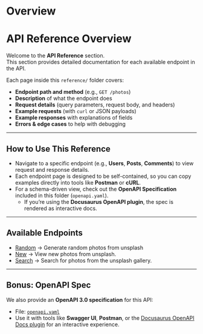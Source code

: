 # Overview

# API Reference Overview

Welcome to the **API Reference** section.  
This section provides detailed documentation for each available endpoint in the API.  

Each page inside this `reference/` folder covers:  
- **Endpoint path and method** (e.g., `GET /photos`)  
- **Description** of what the endpoint does  
- **Request details** (query parameters, request body, and headers)  
- **Example requests** (with `curl` or JSON payloads)  
- **Example responses** with explanations of fields  
- **Errors & edge cases** to help with debugging  

---

## How to Use This Reference

- Navigate to a specific endpoint (e.g., **Users**, **Posts**, **Comments**) to view request and response details.  
- Each endpoint page is designed to be self-contained, so you can copy examples directly into tools like **Postman** or **cURL**.  
- For a schema-driven view, check out the **OpenAPI Specification** included in this folder (`openapi.yaml`).  
  - If you’re using the **Docusaurus OpenAPI plugin**, the spec is rendered as interactive docs.  

---

## Available Endpoints

- [Random](./randomPhotos.md) → Generate random photos from unsplash  
- [New](./newPhotos.md) → View new photos from unsplash.  
- [Search](./searchPhotos.md) → Search for photos from the unsplash gallery.  

---

## Bonus: OpenAPI Spec

We also provide an **OpenAPI 3.0 specification** for this API:  
- File: [`openapi.yaml`](./openapi.yaml)  
- Use it with tools like **Swagger UI**, **Postman**, or the [Docusaurus OpenAPI Docs plugin](https://github.com/PaloAltoNetworks/docusaurus-openapi-docs) for an interactive experience.  
